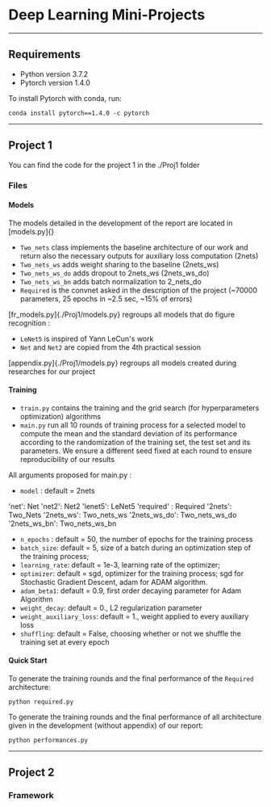 # Deep Learning Mini-Projects
-------
## Requirements
* Python version 3.7.2
* Pytorch version 1.4.0

To install Pytorch with conda, run:

`conda install pytorch==1.4.0 -c pytorch`

------------------------
## Project 1

You can find the code for the project 1 in the ./Proj1 folder

### Files

#### Models
The models detailed in the development of the report are located in [models.py]{}
* `Two_nets` class implements the baseline architecture of our work and return also the necessary outputs for auxiliary loss computation (2nets)
* `Two_nets_ws` adds weight sharing to the baseline (2nets_ws)
* `Two_nets_ws_do` adds dropout to 2nets_ws (2nets_ws_do)
* `Two_nets_ws_bn` adds batch normalization to 2_nets_do
* `Required` is the convnet asked in the description of the project (~70000 parameters, 25 epochs in ~2.5 sec, ~15% of errors)

[fr_models.py]{./Proj1/models.py} regroups all models that do figure recognition :
* `LeNet5` is inspired of Yann LeCun's work
* `Net` and `Net2` are copied from the 4th practical session

[appendix.py]{./Proj1/models.py} regroups all models created during researches for our project

#### Training
* `train.py` contains the training and the grid search (for hyperparameters optimization) algorithms
* `main.py` run all 10 rounds of training process for a selected model to compute the mean and the standard deviation of its performance according to the randomization of the training set, the test set and its parameters. We ensure a different seed fixed at each round to ensure reproducibility of our results

All arguments proposed for main.py :
* `model` : default = 2nets

'net': Net
'net2': Net2
'lenet5': LeNet5
'required' : Required
'2nets': Two_Nets
'2nets_ws': Two_nets_ws
'2nets_ws_do': Two_nets_ws_do
'2nets_ws_bn': Two_nets_ws_bn

* `n_epochs` : default = 50, the number of epochs for the training process
* `batch_size`: default = 5, size of a batch during an optimization step of the training process;
* `learning_rate`: default = 1e-3, learning rate of the optimizer;
* `optimizer`: default = sgd, optimizer for the training process; sgd for Stochastic Gradient Descent, adam for ADAM algorithm.
* `adam_beta1`: default = 0.9, first order decaying parameter for Adam Algorithm
* `weight_decay`: default = 0., L2 regularization parameter
* `weight_auxiliary_loss`: default = 1., weight applied to every auxiliary loss
* `shuffling`: default = False, choosing whether or not we shuffle the training set at every epoch

#### Quick Start
To generate the training rounds and the final performance of the `Required` architecture:

`python required.py`

To generate the training rounds and the final performance of all architecture given in the development (without appendix) of our report:

`python performances.py`

--------------------

## Project 2

### Framework
